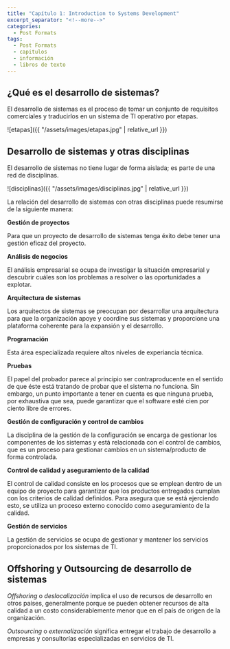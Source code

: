 ```yaml
---
title: "Capítulo 1: Introduction to Systems Development"
excerpt_separator: "<!--more-->"
categories:
  - Post Formats
tags:
  - Post Formats
  - capitulos
  - información
  - libros de texto
---
```


## ¿Qué es el desarrollo de sistemas?

El desarrollo de sistemas es el proceso de tomar un conjunto de requisitos comerciales y traducirlos en un sistema de TI operativo por etapas.

![etapas]({{ "/assets/images/etapas.jpg" | relative_url }})

## Desarrollo de sistemas y otras disciplinas

El desarrollo de sistemas no tiene lugar de forma aislada; es parte de una red de disciplinas.

![disciplinas]({{ "/assets/images/disciplinas.jpg" | relative_url }})

La relación del desarrollo de sistemas con otras disciplinas puede resumirse de la siguiente manera:

**Gestión de proyectos**

Para que un proyecto de desarrollo de sistemas tenga éxito debe tener una gestión eficaz del proyecto.

**Análisis de negocios**

El análisis empresarial se ocupa de investigar la situación empresarial y descubrir cuáles son los problemas a resolver o las oportunidades a explotar.

**Arquitectura de sistemas**

Los arquitectos de sistemas se preocupan por desarrollar una arquitectura para que la organización apoye y coordine sus sistemas y proporcione una plataforma coherente para la expansión y el desarrollo.

**Programación**

Esta área especializada requiere altos niveles de experiancia técnica.

**Pruebas**

El papel del probador parece al principio ser contraproducente en el sentido de que éste está tratando de probar que el sistema no funciona. Sin embargo, un punto importante a tener en cuenta es que ninguna prueba, por exhaustiva que sea, puede garantizar que el software esté cien por ciento libre de errores.

**Gestión de configuración y control de cambios**

La disciplina de la gestión de la configuración se encarga de gestionar los componentes de los sistemas y está relacionada con el control de cambios, que es un proceso para gestionar cambios en un sistema/producto de forma controlada.

**Control de calidad y aseguramiento de la calidad**

El control de calidad consiste en los procesos que se emplean dentro de un equipo de proyecto para garantizar que los productos entregados cumplan con los criterios de calidad definidos. Para asegura que se está ejerciendo esto, se utiliza un proceso externo conocido como aseguramiento de la calidad.

**Gestión de servicios**

La gestión de servicios se ocupa de gestionar y mantener los servicios proporcionados por los sistemas de TI.

## Offshoring y Outsourcing de desarrollo de sistemas

*Offshoring* o *deslocalización* implica el uso de recursos de desarrollo en otros países, generalmente porque se pueden obtener recursos de alta calidad a un costo considerablemente menor que en el país de origen de la organización.

*Outsourcing* o *externalización* significa entregar el trabajo de desarrollo a empresas y consultorías especializadas en servicios de TI.